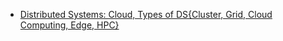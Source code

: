 - [Distributed Systems: Cloud, Types of DS{Cluster, Grid, Cloud Computing, Edge, HPC}](DistributedSystems)
